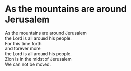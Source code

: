 # As the mountains are around Jerusalem

As the mountains are around Jerusalem,  
the Lord is all around his people.  
For this time forth  
and forever more  
the Lord is all around his people.   
Zion is in the midst of Jerusalem  
We can not be moved.
